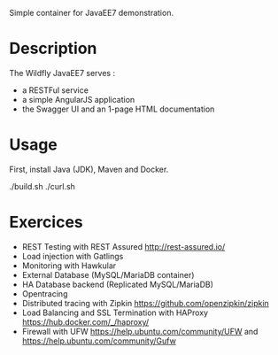 Simple container for JavaEE7 demonstration.

Description
===========

The Wildfly JavaEE7 serves :
* a RESTFul service
* a simple AngularJS application
* the Swagger UI and an 1-page HTML documentation

Usage
=====

First, install Java (JDK), Maven and Docker.

 ./build.sh
 ./curl.sh

Exercices
=========

* REST Testing with REST Assured http://rest-assured.io/
* Load injection with Gatlings
* Monitoring with Hawkular
* External Database (MySQL/MariaDB container)
* HA Database backend (Replicated MySQL/MariaDB)
* Opentracing
* Distributed tracing with Zipkin https://github.com/openzipkin/zipkin
* Load Balancing and SSL Termination with HAProxy https://hub.docker.com/_/haproxy/
* Firewall with UFW https://help.ubuntu.com/community/UFW and https://help.ubuntu.com/community/Gufw
